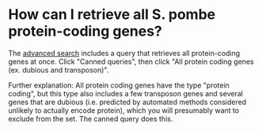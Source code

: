 # How can I retrieve all S. pombe protein-coding genes?
<!-- pombase_categories: Datasets,Genome statistics and lists,Querying/Searching -->



The [advanced search](/query) includes a query that retrieves all
protein-coding genes at once. Click "Canned queries", then click "All
protein coding genes (ex. dubious and transposon)".

Further explanation: All protein coding genes have the type "protein
coding", but this type also includes a few transposon genes and
several genes that are dubious (i.e.  predicted by automated methods
considered unlikely to actually encode protein), which you will
presumably want to exclude from the set. The canned query does this.

<!--
Query link: [Protein-coding genes (excluding 'dubious' and 'transposon' status)](/spombe/query/builder?filter=37&value=%5B%7B) 
-->
